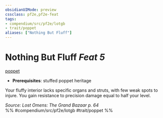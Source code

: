 ```yaml
---
obsidianUIMode: preview
cssclass: pf2e,pf2e-feat
tags:
- compendium/src/pf2e/lotgb
- trait/poppet
aliases: ["Nothing But Fluff"]
---
```

# Nothing But Fluff  *Feat 5*  
[poppet](/rules/traits/poppet-lotgb.md)  

- **Prerequisites**: stuffed poppet heritage

Your fluffy interior lacks specific organs and struts, with few weak spots to injure. You gain resistance to precision damage equal to half your level.

*Source: Lost Omens: The Grand Bazaar p. 64*  
%% #compendium/src/pf2e/lotgb #trait/poppet %%